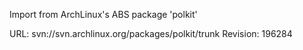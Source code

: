 Import from ArchLinux's ABS package 'polkit'

URL: svn://svn.archlinux.org/packages/polkit/trunk
Revision: 196284
